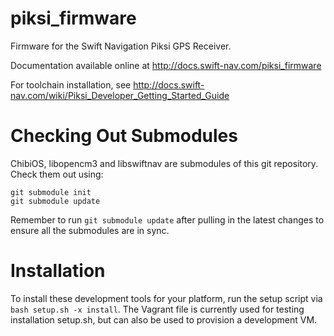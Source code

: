 piksi_firmware
==============

Firmware for the Swift Navigation Piksi GPS Receiver.

Documentation available online at http://docs.swift-nav.com/piksi_firmware

For toolchain installation, see
  http://docs.swift-nav.com/wiki/Piksi_Developer_Getting_Started_Guide

Checking Out Submodules
=========================

ChibiOS, libopencm3 and libswiftnav are submodules of this git repository.
Check them out using:

	git submodule init
	git submodule update

Remember to run `git submodule update` after pulling in the latest changes to
ensure all the submodules are in sync.

Installation
============

To install these development tools for your platform, run the setup
script via `bash setup.sh -x install`. The Vagrant file is currently
used for testing installation setup.sh, but can also be used to
provision a development VM.
